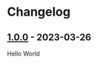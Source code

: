# Changelog

## [1.0.0] - 2023-03-26

Hello World

[1.0.0]: https://github.com/squareup/ktrules/releases/tag/1.0.0
